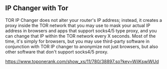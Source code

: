## IP Changer with Tor
TOR IP Changer does not alter your router's IP address; instead, it creates a proxy inside the TOR network that you may use to mask your actual IP address in browsers and apps that support socks4/5 type proxy, and you can change that IP within the TOR network every X seconds. Most of the time, it's simply for browsers, but you may use third-party software in conjunction with TOR IP changer to anonymize not just browsers, but also other software that don't support socks4/5 proxy.

https://www.toponerank.com/show_xs/11/780/38897.so?key=WilKswiWUd

